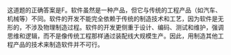 这道题的正确答案是F。软件虽然是一种产品，但它与传统的工程产品（如汽车、机械等）不同。软件的开发不能完全依赖于传统的制造技术和工艺，因为软件是无形的，不涉及物理制造过程。软件的开发更侧重于设计、编码、测试和维护，强调思维和逻辑，而不是像传统工程那样通过装配线大规模生产。因此，用制造其他工程产品的技术来制造软件并不可行。